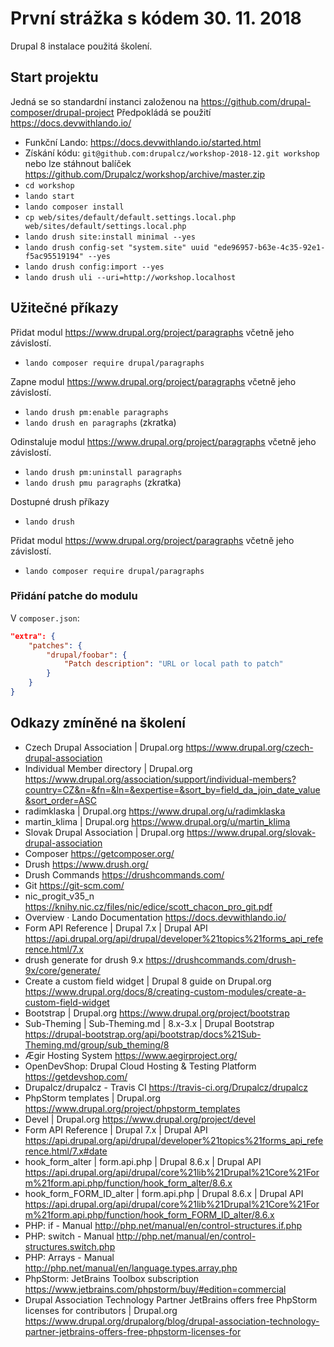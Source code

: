 # První strážka s kódem 30. 11. 2018

Drupal 8 instalace použitá školení.

## Start projektu

Jedná se so standardní instanci založenou na https://github.com/drupal-composer/drupal-project Předpokládá se použití https://docs.devwithlando.io/  

* Funkční Lando: https://docs.devwithlando.io/started.html
* Získání kódu: `git@github.com:drupalcz/workshop-2018-12.git workshop` nebo lze stáhnout balíček https://github.com/Drupalcz/workshop/archive/master.zip
* `cd workshop`
* `lando start`
* `lando composer install`
* `cp web/sites/default/default.settings.local.php web/sites/default/settings.local.php`
* `lando drush site:install minimal --yes`
* `lando drush config-set "system.site" uuid "ede96957-b63e-4c35-92e1-f5ac95519194" --yes`
* `lando drush config:import --yes`
* `lando drush uli --uri=http://workshop.localhost`

## Užitečné příkazy

Přidat modul https://www.drupal.org/project/paragraphs včetně jeho závislostí.
* `lando composer require drupal/paragraphs`

Zapne modul https://www.drupal.org/project/paragraphs včetně jeho závislostí.
* `lando drush pm:enable paragraphs`
* `lando drush en paragraphs` (zkratka)

Odinstaluje modul https://www.drupal.org/project/paragraphs včetně jeho závislostí.
* `lando drush pm:uninstall paragraphs`
* `lando drush pmu paragraphs` (zkratka)

Dostupné drush příkazy
* `lando drush`

Přidat modul https://www.drupal.org/project/paragraphs včetně jeho závislostí.
* `lando composer require drupal/paragraphs`

### Přidání patche do modulu

V `composer.json`:
```json
"extra": {
    "patches": {
        "drupal/foobar": {
            "Patch description": "URL or local path to patch"
        }
    }
}
```

## Odkazy zmíněné na školení

* Czech Drupal Association | Drupal.org https://www.drupal.org/czech-drupal-association
* Individual Member directory | Drupal.org https://www.drupal.org/association/support/individual-members?country=CZ&n=&fn=&ln=&expertise=&sort_by=field_da_join_date_value&sort_order=ASC
* radimklaska | Drupal.org https://www.drupal.org/u/radimklaska
* martin_klima | Drupal.org https://www.drupal.org/u/martin_klima
* Slovak Drupal Association | Drupal.org https://www.drupal.org/slovak-drupal-association
* Composer https://getcomposer.org/
* Drush https://www.drush.org/
* Drush Commands https://drushcommands.com/
* Git https://git-scm.com/
* nic_progit_v35_n https://knihy.nic.cz/files/nic/edice/scott_chacon_pro_git.pdf
* Overview · Lando Documentation https://docs.devwithlando.io/
* Form API Reference | Drupal 7.x | Drupal API https://api.drupal.org/api/drupal/developer%21topics%21forms_api_reference.html/7.x
* drush generate for drush 9.x https://drushcommands.com/drush-9x/core/generate/
* Create a custom field widget | Drupal 8 guide on Drupal.org https://www.drupal.org/docs/8/creating-custom-modules/create-a-custom-field-widget
* Bootstrap | Drupal.org https://www.drupal.org/project/bootstrap
* Sub-Theming | Sub-Theming.md | 8.x-3.x | Drupal Bootstrap https://drupal-bootstrap.org/api/bootstrap/docs%21Sub-Theming.md/group/sub_theming/8
* Ægir Hosting System https://www.aegirproject.org/
* OpenDevShop: Drupal Cloud Hosting & Testing Platform https://getdevshop.com/
* Drupalcz/drupalcz - Travis CI https://travis-ci.org/Drupalcz/drupalcz
* PhpStorm templates | Drupal.org https://www.drupal.org/project/phpstorm_templates
* Devel | Drupal.org https://www.drupal.org/project/devel
* Form API Reference | Drupal 7.x | Drupal API https://api.drupal.org/api/drupal/developer%21topics%21forms_api_reference.html/7.x#date
* hook_form_alter | form.api.php | Drupal 8.6.x | Drupal API https://api.drupal.org/api/drupal/core%21lib%21Drupal%21Core%21Form%21form.api.php/function/hook_form_alter/8.6.x
* hook_form_FORM_ID_alter | form.api.php | Drupal 8.6.x | Drupal API https://api.drupal.org/api/drupal/core%21lib%21Drupal%21Core%21Form%21form.api.php/function/hook_form_FORM_ID_alter/8.6.x
* PHP: if - Manual http://php.net/manual/en/control-structures.if.php
* PHP: switch - Manual http://php.net/manual/en/control-structures.switch.php
* PHP: Arrays - Manual http://php.net/manual/en/language.types.array.php
* PhpStorm: JetBrains Toolbox subscription https://www.jetbrains.com/phpstorm/buy/#edition=commercial
* Drupal Association Technology Partner JetBrains offers free PhpStorm licenses for contributors | Drupal.org https://www.drupal.org/drupalorg/blog/drupal-association-technology-partner-jetbrains-offers-free-phpstorm-licenses-for

